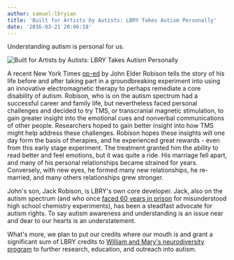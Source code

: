 ```yaml
---
author: samuel-lbryian
title: 'Built for Artists by Autists: LBRY Takes Autism Personally'
date: '2016-03-21 20:06:18'
---
```


Understanding autism is personal for us.

![Built for Artists by Autists: LBRY Takes Autism Personally](https://spee.ch/@move:b/gDip22e.jpg)

A recent New York Times [op-ed](https://well.blogs.nytimes.com/2016/03/18/an-experimental-autism-treatment-cost-me-my-marriage) by John Elder Robison tells the story of his life before and after taking part in a groundbreaking experiment into using an innovative electromagnetic therapy to perhaps remediate a core disability of autism. Robison, who is on the autism spectrum had a successful career and family life, but nevertheless faced personal challenges and decided to try TMS, or transcranial magnetic stimulation, to gain greater insight into the emotional cues and nonverbal communications of other people. Researchers hoped to gain better insight into how TMS might help address these challenges. Robison hopes these insights will one day form the basis of therapies, and he experienced great rewards - even from this early stage experiment. The treatment granted him the ability to read better and feel emotions, but it was quite a ride. His marriage fell apart, and many of his personal relationships became strained for years. Conversely, with new eyes, he formed many new relationships, he re-married, and many others relationships grew stronger.

John's son, Jack Robison, is LBRY's own core developer. Jack, also on the autism spectrum (and who once [faced 60 years in prison](/news/jack-robison-escaped-60-years-in-prison-now-hes-revolutionizing-the-internet) for misunderstood high school chemistry experiments), has been a steadfast advocate for autism rights. To say autism awareness and understanding is an issue near and dear to our hearts is an understatement.

What's more, we plan to put our credits where our mouth is and grant a significant sum of LBRY credits to [William and Mary's neurodiversity program](https://www.wm.edu/sites/neurodiversity) to further research, education, and outreach into autism.
